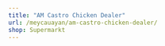 ```yaml
---
title: "AM Castro Chicken Dealer"
url: /meycauayan/am-castro-chicken-dealer/
shop: Supermarkt
---
```

